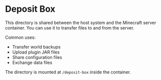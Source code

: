 # Deposit Box

This directory is shared between the host system and the Minecraft server container. You can use it to transfer files to and from the server.

Common uses:
- Transfer world backups
- Upload plugin JAR files
- Share configuration files
- Exchange data files

The directory is mounted at `/deposit-box` inside the container.